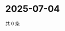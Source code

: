# 2025-07-04

共 0 条

<!-- BEGIN ZHIHUQUESTIONS -->
<!-- 最后更新时间 Fri Jul 04 2025 12:21:54 GMT+0800 (China Standard Time) -->

<!-- END ZHIHUQUESTIONS -->
